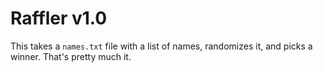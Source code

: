# Raffler v1.0

This takes a `names.txt` file with a list of names, randomizes it, and picks a winner. That's pretty much it.